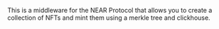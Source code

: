 This is a middleware for the NEAR Protocol that allows you to create a collection of NFTs and mint them using a merkle tree and clickhouse.